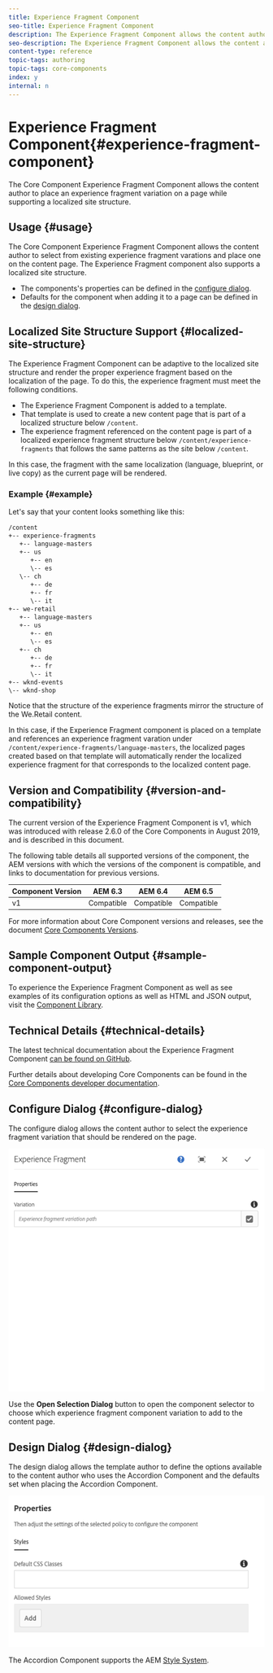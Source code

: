 ```yaml
---
title: Experience Fragment Component
seo-title: Experience Fragment Component
description: The Experience Fragment Component allows the content author to add an experience fragment variation to a page.
seo-description: The Experience Fragment Component allows the content author to add an experience fragment variation to a page.
content-type: reference
topic-tags: authoring
topic-tags: core-components
index: y
internal: n
---
```

# Experience Fragment Component{#experience-fragment-component}

The Core Component Experience Fragment Component allows the content author to place an experience fragment variation on a page while supporting a localized site structure.

## Usage {#usage}

The Core Component Experience Fragment Component allows the content author to select from existing experience fragment varations and place one on the content page. The Experience Fragment component also supports a localized site structure.

* The components's properties can be defined in the [configure dialog](#configure-dialog).
* Defaults for the component when adding it to a page can be defined in the [design dialog](#design-dialog).

## Localized Site Structure Support {#localized-site-structure}

The Experience Fragment Component can be adaptive to the localized site structure and render the proper experience fragment based on the localization of the page. To do this, the experience fragment must meet the following conditions.

* The Experience Fragment Component is added to a template.
* That template is used to create a new content page that is part of a localized structure below `/content`.
* The experience fragment referenced on the content page is part of a localized experience fragment structure below `/content/experience-fragments` that follows the same patterns as the site below `/content`.

In this case, the fragment with the same localization (language, blueprint, or live copy) as the current page will be rendered.

### Example {#example}

Let's say that your content looks something like this:

```
/content
+-- experience-fragments
   +-- language-masters
   +-- us
      +-- en
      \-- es
   \-- ch
      +-- de
      +-- fr
      \-- it
+-- we-retail
   +-- language-masters
   +-- us
      +-- en
      \-- es
   +-- ch
      +-- de
      +-- fr
      \-- it
+-- wknd-events
\-- wknd-shop
```

Notice that the structure of the experience fragments mirror the structure of the We.Retail content.

In this case, if the Experience Fragment component is placed on a template and references an experience fragment varation under `/content/experience-fragments/language-masters`, the localized pages created based on that template will automatically render the localized experience fragment for that corresponds to the localized content page.

## Version and Compatibility {#version-and-compatibility}

The current version of the Experience Fragment Component is v1, which was introduced with release 2.6.0 of the Core Components in August 2019, and is described in this document.

The following table details all supported versions of the component, the AEM versions with which the versions of the component is compatible, and links to documentation for previous versions.

|Component Version|AEM 6.3|AEM 6.4|AEM 6.5|
|--- |--- |--- |---|
|v1|Compatible|Compatible|Compatible|

For more information about Core Component versions and releases, see the document [Core Components Versions](versions.md).

## Sample Component Output {#sample-component-output}

To experience the Experience Fragment Component as well as see examples of its configuration options as well as HTML and JSON output, visit the [Component Library](http://opensource.adobe.com/aem-core-wcm-components/library/experience-fragment.html).

## Technical Details {#technical-details}

The latest technical documentation about the Experience Fragment Component [can be found on GitHub](https://github.com/adobe/aem-core-wcm-components/tree/master/content/src/content/jcr_root/apps/core/wcm/components/experience-fragment/v1/experience-fragment).

Further details about developing Core Components can be found in the [Core Components developer documentation](developing.md).

## Configure Dialog {#configure-dialog}

The configure dialog allows the content author to select the experience fragment variation that should be rendered on the page.

![](assets/screen-shot-2019-08-23-10.49.21.png)

Use the **Open Selection Dialog** button to open the component selector to choose which experience fragment component variation to add to the content page.

## Design Dialog {#design-dialog}

The design dialog allows the template author to define the options available to the content author who uses the Accordion Component and the defaults set when placing the Accordion Component.

![](assets/screen-shot-2019-08-23-10.48.36.png)

The Accordion Component supports the AEM [Style System](authoring.md#component-styling).